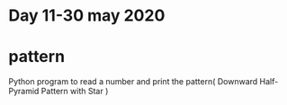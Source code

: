 # Day 11-30 may 2020
 
# pattern
  Python program to read a number and print the pattern( Downward Half-Pyramid Pattern with Star )
  
